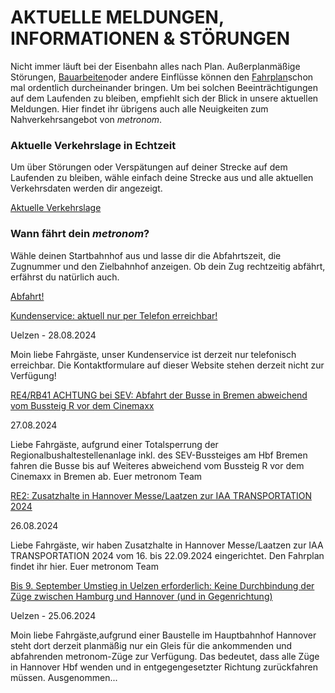 AKTUELLE MELDUNGEN, INFORMATIONEN & STÖRUNGEN
==========

Nicht immer läuft bei der Eisenbahn alles nach Plan. Außerplanmäßige Störungen, [Bauarbeiten](https://www.der-metronom.de/fahrplan/baustellen-uebersicht/)oder andere Einflüsse können den [Fahrplan](https://www.der-metronom.de/fahrplan/regelfahrplan/)schon mal ordentlich durcheinander bringen. Um bei solchen Beeinträchtigungen auf dem Laufenden zu bleiben, empfiehlt sich der Blick in unsere aktuellen Meldungen. Hier findet ihr übrigens auch alle Neuigkeiten zum Nahverkehrsangebot von *metronom*.

### Aktuelle Verkehrslage in Echtzeit ###

Um über Störungen oder Verspätungen auf deiner Strecke auf dem Laufenden zu bleiben, wähle einfach deine Strecke aus und alle aktuellen Verkehrsdaten werden dir angezeigt.

[Aktuelle Verkehrslage](https://www.der-metronom.de/fahrplan/aktuelle-verkehrslage/)

### Wann fährt dein *metronom*? ###

Wähle deinen Startbahnhof aus und lasse dir die Abfahrtszeit, die Zugnummer und den Zielbahnhof anzeigen. Ob dein Zug rechtzeitig abfährt, erfährst du natürlich auch.

[Abfahrt!](https://www.der-metronom.de/fahrplan/wann-faehrt-mein-metronom/)

[Kundenservice: aktuell nur per Telefon erreichbar!](https://www.der-metronom.de/aktuell/kundenservice-aktuell-nur-per-telefon-erreichbar/)

 Uelzen - 28.08.2024

Moin liebe Fahrgäste,
unser Kundenservice ist derzeit nur telefonisch erreichbar. Die Kontaktformulare auf dieser Website stehen derzeit nicht zur Verfügung!

[RE4/RB41 ACHTUNG bei SEV: Abfahrt der Busse in Bremen abweichend vom Bussteig R vor dem Cinemaxx](https://www.der-metronom.de/aktuell/re4-rb41-achtung-bei-sev-abfahrt-der-busse-in-bremen-abweichend-vom-bussteig-r-vor-dem-cinemaxx/)

 27.08.2024

Liebe Fahrgäste,
aufgrund einer Totalsperrung der Regionalbushaltestellenanlage inkl. des SEV-Bussteiges am Hbf Bremen fahren die Busse bis auf Weiteres abweichend vom Bussteig R vor dem Cinemaxx in Bremen ab.
Euer metronom Team

[RE2: Zusatzhalte in Hannover Messe/Laatzen zur IAA TRANSPORTATION 2024](https://www.der-metronom.de/aktuell/re2-zusatzhalte-in-hannover-messe-laatzen-zur-iaa-transportation-2024/)

 26.08.2024

Liebe Fahrgäste,
wir haben Zusatzhalte in Hannover Messe/Laatzen zur IAA TRANSPORTATION 2024 vom 16. bis 22.09.2024 eingerichtet. Den Fahrplan findet ihr hier.
Euer metronom Team

[Bis 9. September Umstieg in Uelzen erforderlich: Keine Durchbindung der Züge zwischen Hamburg und Hannover (und in Gegenrichtung)](https://www.der-metronom.de/aktuell/bis-9-september-umstieg-in-uelzen-erforderlich-keine-durchbindung-der-zuege-zwischen-hamburg-und-hannover-und-in-gegenrichtung/)

 Uelzen - 25.06.2024

Moin liebe Fahrgäste,aufgrund einer Baustelle im Hauptbahnhof Hannover steht dort derzeit planmäßig nur ein Gleis für die ankommenden und abfahrenden metronom-Züge zur Verfügung. Das bedeutet, dass alle Züge in Hannover Hbf wenden und in entgegengesetzter Richtung zurückfahren müssen. Ausgenommen...
